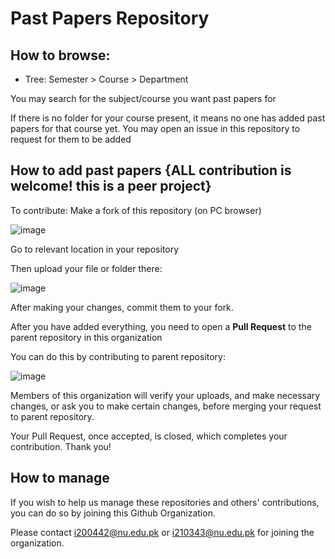 # Past Papers Repository


## How to browse:
- Tree: Semester > Course > Department

You may search for the subject/course you want past papers for

If there is no folder for your course present, it means no one has added past papers for that course yet. You may open an issue in this repository to request for them to be added


## How to add past papers {ALL contribution is welcome! this is a peer project}

To contribute: Make a fork of this repository (on PC browser)

![image](https://github.com/nuces-isb-past-papers/fsc-past-papers/assets/88581241/09a28b43-1f9c-4037-9ecb-dff3ad324cc0)

Go to relevant location in your repository

Then upload your file or folder there:

![image](https://github.com/nuces-isb-past-papers/fsc-past-papers/assets/88581241/3d46265d-334e-415c-8c11-94168dd206df)

After making your changes, commit them to your fork.

After you have added everything, you need to open a **Pull Request** to the parent repository in this organization

You can do this by contributing to parent repository:

![image](https://github.com/nuces-isb-past-papers/fsc-past-papers/assets/88581241/badf99d6-dd2a-4c33-921b-5ffdc9f1b785)


Members of this organization will verify your uploads, and make necessary changes, or ask you to make certain changes, before merging your request to parent repository.

Your Pull Request, once accepted, is closed, which completes your contribution. Thank you!


## How to manage

If you wish to help us manage these repositories and others' contributions, you can do so by joining this Github Organization.

Please contact i200442@nu.edu.pk or i210343@nu.edu.pk for joining the organization.
